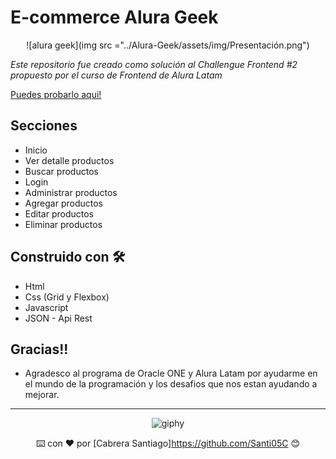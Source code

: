 # E-commerce Alura Geek

<div align="center">
  
  ![alura geek](img src ="../Alura-Geek/assets/img/Presentación.png")

</div>

_Este repositorio fue creado como solución al Challengue Frontend #2 propuesto por el curso de Frontend de Alura Latam_

[Puedes probarlo aqui!](https://julian-alura-geek.netlify.app)

## Secciones

- Inicio
- Ver detalle productos
- Buscar productos
- Login
- Administrar productos
- Agregar productos
- Editar productos
- Eliminar productos

## Construido con 🛠️

- Html
- Css (Grid y Flexbox)
- Javascript
- JSON - Api Rest

## Gracias!!

- Agradesco al programa de Oracle ONE y Alura Latam por ayudarme en el mundo de la programación y los desafios que nos estan ayudando a mejorar.

---

<div align="center">
  
  ![giphy](https://user-images.githubusercontent.com/42880872/156003638-cb5322ae-3406-48c6-ba64-c8def9ed4876.gif)
  
  ⌨️ con ❤️ por [Cabrera Santiago]https://github.com/Santi05C 😊
</div>
